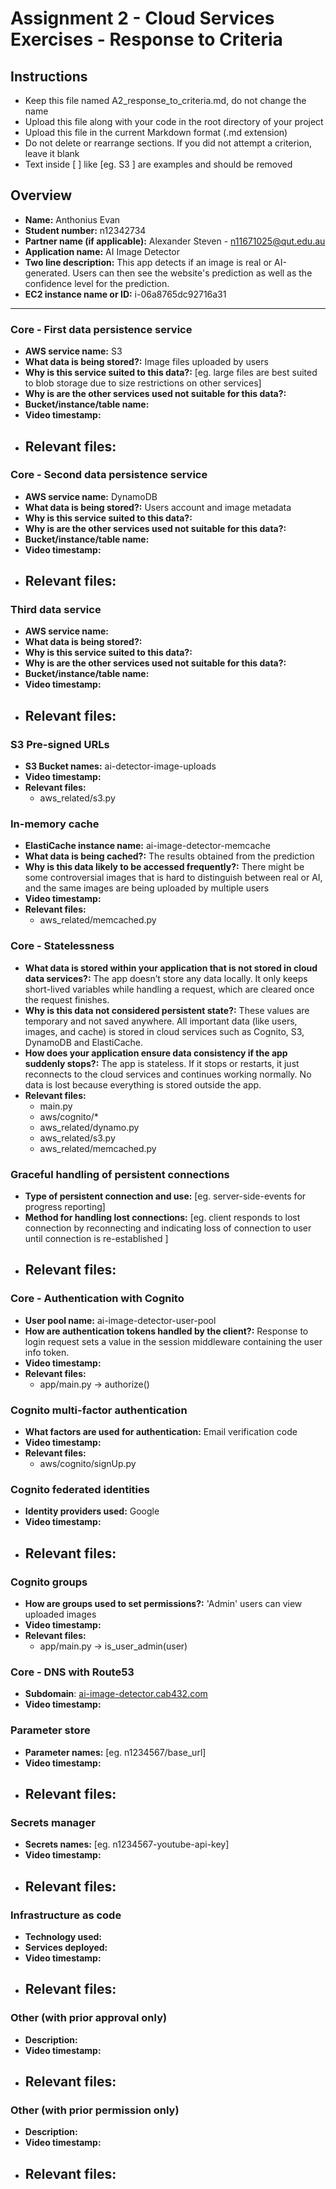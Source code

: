 Assignment 2 - Cloud Services Exercises - Response to Criteria
================================================

Instructions
------------------------------------------------
- Keep this file named A2_response_to_criteria.md, do not change the name
- Upload this file along with your code in the root directory of your project
- Upload this file in the current Markdown format (.md extension)
- Do not delete or rearrange sections.  If you did not attempt a criterion, leave it blank
- Text inside [ ] like [eg. S3 ] are examples and should be removed


Overview
------------------------------------------------

- **Name:** Anthonius Evan
- **Student number:** n12342734
- **Partner name (if applicable):** Alexander Steven - n11671025@qut.edu.au
- **Application name:** AI Image Detector
- **Two line description:** This app detects if an image is real or AI-generated. Users can then see the website's prediction as well as the confidence level for the prediction.
- **EC2 instance name or ID:** i-06a8765dc92716a31

------------------------------------------------

### Core - First data persistence service

- **AWS service name:**  S3
- **What data is being stored?:** Image files uploaded by users
- **Why is this service suited to this data?:** [eg. large files are best suited to blob storage due to size restrictions on other services]
- **Why is are the other services used not suitable for this data?:**
- **Bucket/instance/table name:**
- **Video timestamp:**
- **Relevant files:**
    -

### Core - Second data persistence service

- **AWS service name:**  DynamoDB
- **What data is being stored?:** Users account and image metadata 
- **Why is this service suited to this data?:**
- **Why is are the other services used not suitable for this data?:**
- **Bucket/instance/table name:**
- **Video timestamp:**
- **Relevant files:**
    -

### Third data service

- **AWS service name:** 
- **What data is being stored?:** 
- **Why is this service suited to this data?:** 
- **Why is are the other services used not suitable for this data?:**
- **Bucket/instance/table name:**
- **Video timestamp:**
- **Relevant files:**
    -

### S3 Pre-signed URLs

- **S3 Bucket names:** ai-detector-image-uploads
- **Video timestamp:**
- **Relevant files:**
    - aws_related/s3.py

### In-memory cache

- **ElastiCache instance name:** ai-image-detector-memcache
- **What data is being cached?:** The results obtained from the prediction
- **Why is this data likely to be accessed frequently?:** There might be some controversial images that is hard to distinguish between real or AI, and the same images are being uploaded by multiple users
- **Video timestamp:**
- **Relevant files:**
    - aws_related/memcached.py

### Core - Statelessness

- **What data is stored within your application that is not stored in cloud data services?:** The app doesn’t store any data locally. It only keeps short-lived variables while handling a request, which are cleared once the request finishes.
- **Why is this data not considered persistent state?:** These values are temporary and not saved anywhere. All important data (like users, images, and cache) is stored in cloud services such as Cognito, S3, DynamoDB and ElastiCache.
- **How does your application ensure data consistency if the app suddenly stops?:** The app is stateless. If it stops or restarts, it just reconnects to the cloud services and continues working normally. No data is lost because everything is stored outside the app.
- **Relevant files:**
    - main.py
    - aws/cognito/*
    - aws_related/dynamo.py
    - aws_related/s3.py
    - aws_related/memcached.py

### Graceful handling of persistent connections

- **Type of persistent connection and use:** [eg. server-side-events for progress reporting]
- **Method for handling lost connections:** [eg. client responds to lost connection by reconnecting and indicating loss of connection to user until connection is re-established ]
- **Relevant files:**
    -


### Core - Authentication with Cognito

- **User pool name:** ai-image-detector-user-pool
- **How are authentication tokens handled by the client?:** Response to login request sets a value in the session middleware containing the user info token.
- **Video timestamp:**
- **Relevant files:**
    - app/main.py -> authorize()

### Cognito multi-factor authentication

- **What factors are used for authentication:** Email verification code
- **Video timestamp:**
- **Relevant files:**
    - aws/cognito/signUp.py

### Cognito federated identities

- **Identity providers used:** Google
- **Video timestamp:**
- **Relevant files:**
    - 

### Cognito groups

- **How are groups used to set permissions?:** 'Admin' users can view uploaded images
- **Video timestamp:**
- **Relevant files:**
    - app/main.py -> is_user_admin(user)

### Core - DNS with Route53

- **Subdomain**:  [ai-image-detector.cab432.com](https://ai-image-detector.cab432.com/)
- **Video timestamp:**

### Parameter store

- **Parameter names:** [eg. n1234567/base_url]
- **Video timestamp:**
- **Relevant files:**
    -

### Secrets manager

- **Secrets names:** [eg. n1234567-youtube-api-key]
- **Video timestamp:**
- **Relevant files:**
    -

### Infrastructure as code

- **Technology used:**
- **Services deployed:**
- **Video timestamp:**
- **Relevant files:**
    -

### Other (with prior approval only)

- **Description:**
- **Video timestamp:**
- **Relevant files:**
    -

### Other (with prior permission only)

- **Description:**
- **Video timestamp:**
- **Relevant files:**
    -
